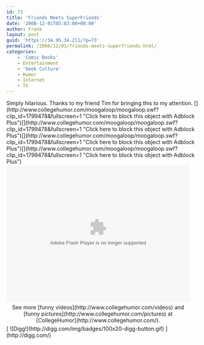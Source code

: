 ```yaml
---
id: 73
title: 'Friends Meets SuperFriends'
date: '2008-12-01T05:03:00+00:00'
author: Frank
layout: post
guid: 'https://34.95.34.211/?p=73'
permalink: /2008/12/01/friends-meets-superfriends-html/
categories:
    - 'Comic Books'
    - Entertainment
    - 'Geek Culture'
    - Humor
    - Internet
    - TV
---
```


<div src="v5">Simply hilarious. Thanks to my friend Tim for bringing this to my attention. [](http://www.collegehumor.com/moogaloop/moogaloop.swf?clip_id=1799478&fullscreen=1 "Click here to block this object with Adblock Plus")[](http://www.collegehumor.com/moogaloop/moogaloop.swf?clip_id=1799478&fullscreen=1 "Click here to block this object with Adblock Plus")[](http://www.collegehumor.com/moogaloop/moogaloop.swf?clip_id=1799478&fullscreen=1 "Click here to block this object with Adblock Plus")[](http://www.collegehumor.com/moogaloop/moogaloop.swf?clip_id=1799478&fullscreen=1 "Click here to block this object with Adblock Plus")<object data="http://www.collegehumor.com/moogaloop/moogaloop.swf?clip_id=1799478&fullscreen=1" height="360" type="application/x-shockwave-flash" width="480"><param name="allowfullscreen" value="true"></param><param name="wmode" value="transparent"></param><param name="AllowScriptAccess" value="true"></param><param name="movie" quality="best" value="http://www.collegehumor.com/moogaloop/moogaloop.swf?clip_id=1799478&fullscreen=1"></param><embed allowscriptaccess="always" height="360" src="http://www.collegehumor.com/moogaloop/moogaloop.swf?clip_id=1799478&fullscreen=1" type="application/x-shockwave-flash" width="480" wmode="transparent"></embed></object>

<div style="padding: 5px 0pt; text-align: center; width: 480px;">See more [funny videos](http://www.collegehumor.com/videos) and [funny pictures](http://www.collegehumor.com/pictures) at [CollegeHumor](http://www.collegehumor.com/).</div>[  
![Digg!](http://digg.com/img/badges/100x20-digg-button.gif)  ](http://digg.com/)

</div>